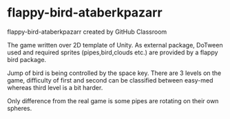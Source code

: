 # flappy-bird-ataberkpazarr
flappy-bird-ataberkpazarr created by GitHub Classroom


The game written over 2D template of Unity. As external package, DoTween used and required sprites (pipes,bird,clouds etc.) are provided by a flappy bird package.

Jump of bird is being controlled by the space key. There are 3 levels on the game, difficulty of first and second can be classified between easy-med whereas third 
level is a bit harder. 

Only difference from the real game is some pipes are rotating on their own spheres.


